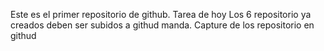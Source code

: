 Este es el primer repositorio de github. 
Tarea de hoy
Los 6 repositorio ya creados deben ser subidos a githud manda. Capture de los repositorio en githud
